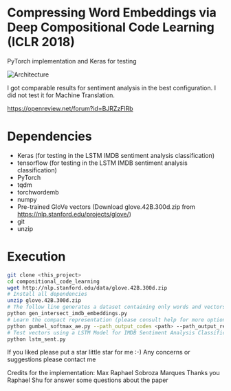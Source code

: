 # Compressing Word Embeddings via Deep Compositional Code Learning (ICLR 2018)
PyTorch implementation and Keras for testing


![Architecture](https://github.com/msobroza/compositional_code_learning/blob/master/compositional_image.png)

I got comparable results for sentiment analysis in the best configuration. I did not test it for Machine Translation.

https://openreview.net/forum?id=BJRZzFlRb

# Dependencies
* Keras (for testing in the LSTM IMDB sentiment analysis classification)
* tensorflow (for testing in the LSTM IMDB sentiment analysis classification)
* PyTorch
* tqdm
* torchwordemb
* numpy
* Pre-trained GloVe vectors (Download glove.42B.300d.zip from https://nlp.stanford.edu/projects/glove/)
* git
* unzip

# Execution
```bash
git clone <this_project>
cd compositional_code_learning
wget http://nlp.stanford.edu/data/glove.42B.300d.zip
# Install all dependencies
unzip glove.42B.300d.zip
# The follow line generates a dataset containing only words and vectors found in IMDB and in GloVe
python gen_intersect_imdb_embeddings.py
# Learn the compact representation (please consult help for more options)
python gumbel_softmax_ae.py --path_output_codes <path> --path_output_reconstruction <path> --version <version_name>
# Test vectors using a LSTM Model for IMDB Sentiment Analysis Classification
python lstm_sent.py
```

If you liked please put a star little star for me :-)
Any concerns or suggestions please contact me

Credits for the implementation: Max Raphael Sobroza Marques
Thanks you Raphael Shu for answer some questions about the paper 
